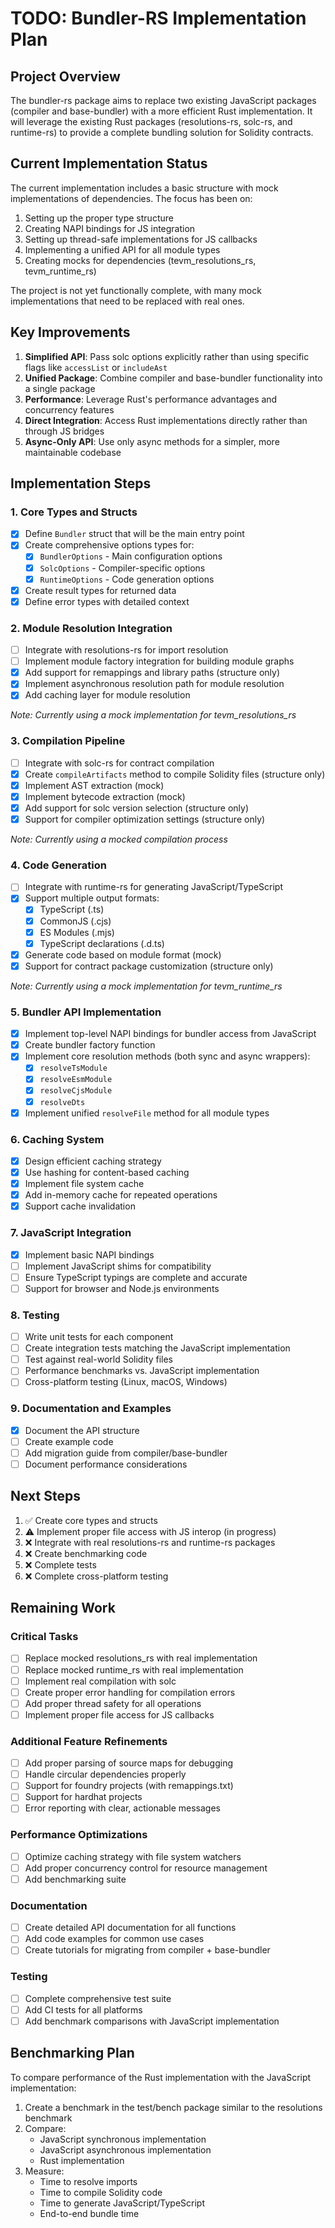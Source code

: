 # TODO: Bundler-RS Implementation Plan

## Project Overview

The bundler-rs package aims to replace two existing JavaScript packages (compiler and base-bundler) with a more efficient Rust implementation. It will leverage the existing Rust packages (resolutions-rs, solc-rs, and runtime-rs) to provide a complete bundling solution for Solidity contracts.

## Current Implementation Status

The current implementation includes a basic structure with mock implementations of dependencies. The focus has been on:

1. Setting up the proper type structure
2. Creating NAPI bindings for JS integration
3. Setting up thread-safe implementations for JS callbacks
4. Implementing a unified API for all module types
5. Creating mocks for dependencies (tevm_resolutions_rs, tevm_runtime_rs) 

The project is not yet functionally complete, with many mock implementations that need to be replaced with real ones.

## Key Improvements

1. **Simplified API**: Pass solc options explicitly rather than using specific flags like `accessList` or `includeAst`
2. **Unified Package**: Combine compiler and base-bundler functionality into a single package
3. **Performance**: Leverage Rust's performance advantages and concurrency features
4. **Direct Integration**: Access Rust implementations directly rather than through JS bridges
5. **Async-Only API**: Use only async methods for a simpler, more maintainable codebase

## Implementation Steps

### 1. Core Types and Structs

- [x] Define `Bundler` struct that will be the main entry point
- [x] Create comprehensive options types for:
  - [x] `BundlerOptions` - Main configuration options
  - [x] `SolcOptions` - Compiler-specific options
  - [x] `RuntimeOptions` - Code generation options
- [x] Create result types for returned data
- [x] Define error types with detailed context

### 2. Module Resolution Integration

- [ ] Integrate with resolutions-rs for import resolution
- [ ] Implement module factory integration for building module graphs
- [x] Add support for remappings and library paths (structure only)
- [x] Implement asynchronous resolution path for module resolution
- [x] Add caching layer for module resolution

*Note: Currently using a mock implementation for tevm_resolutions_rs*

### 3. Compilation Pipeline

- [ ] Integrate with solc-rs for contract compilation
- [x] Create `compileArtifacts` method to compile Solidity files (structure only)
- [x] Implement AST extraction (mock)
- [x] Implement bytecode extraction (mock)
- [x] Add support for solc version selection (structure only)
- [x] Support for compiler optimization settings (structure only)

*Note: Currently using a mocked compilation process*

### 4. Code Generation

- [ ] Integrate with runtime-rs for generating JavaScript/TypeScript
- [x] Support multiple output formats:
  - [x] TypeScript (.ts)
  - [x] CommonJS (.cjs)
  - [x] ES Modules (.mjs)
  - [x] TypeScript declarations (.d.ts)
- [x] Generate code based on module format (mock)
- [x] Support for contract package customization (structure only)

*Note: Currently using a mock implementation for tevm_runtime_rs*

### 5. Bundler API Implementation

- [x] Implement top-level NAPI bindings for bundler access from JavaScript
- [x] Create bundler factory function
- [x] Implement core resolution methods (both sync and async wrappers):
  - [x] `resolveTsModule`
  - [x] `resolveEsmModule`
  - [x] `resolveCjsModule`
  - [x] `resolveDts`
- [x] Implement unified `resolveFile` method for all module types

### 6. Caching System

- [x] Design efficient caching strategy
- [x] Use hashing for content-based caching
- [x] Implement file system cache
- [x] Add in-memory cache for repeated operations
- [x] Support cache invalidation

### 7. JavaScript Integration

- [x] Implement basic NAPI bindings
- [ ] Implement JavaScript shims for compatibility
- [ ] Ensure TypeScript typings are complete and accurate
- [ ] Support for browser and Node.js environments

### 8. Testing

- [ ] Write unit tests for each component
- [ ] Create integration tests matching the JavaScript implementation
- [ ] Test against real-world Solidity files
- [ ] Performance benchmarks vs. JavaScript implementation
- [ ] Cross-platform testing (Linux, macOS, Windows)

### 9. Documentation and Examples

- [x] Document the API structure
- [ ] Create example code
- [ ] Add migration guide from compiler/base-bundler
- [ ] Document performance considerations

## Next Steps

1. ✅ Create core types and structs
2. ⚠️ Implement proper file access with JS interop (in progress)
3. ❌ Integrate with real resolutions-rs and runtime-rs packages
4. ❌ Create benchmarking code
5. ❌ Complete tests
6. ❌ Complete cross-platform testing

## Remaining Work

### Critical Tasks

- [ ] Replace mocked resolutions_rs with real implementation
- [ ] Replace mocked runtime_rs with real implementation
- [ ] Implement real compilation with solc
- [ ] Create proper error handling for compilation errors
- [ ] Add proper thread safety for all operations
- [ ] Implement proper file access for JS callbacks

### Additional Feature Refinements

- [ ] Add proper parsing of source maps for debugging
- [ ] Handle circular dependencies properly
- [ ] Support for foundry projects (with remappings.txt)
- [ ] Support for hardhat projects
- [ ] Error reporting with clear, actionable messages

### Performance Optimizations

- [ ] Optimize caching strategy with file system watchers
- [ ] Add proper concurrency control for resource management
- [ ] Add benchmarking suite

### Documentation

- [ ] Create detailed API documentation for all functions
- [ ] Add code examples for common use cases
- [ ] Create tutorials for migrating from compiler + base-bundler

### Testing

- [ ] Complete comprehensive test suite
- [ ] Add CI tests for all platforms
- [ ] Add benchmark comparisons with JavaScript implementation

## Benchmarking Plan

To compare performance of the Rust implementation with the JavaScript implementation:

1. Create a benchmark in the test/bench package similar to the resolutions benchmark
2. Compare:
   - JavaScript synchronous implementation
   - JavaScript asynchronous implementation
   - Rust implementation
3. Measure:
   - Time to resolve imports
   - Time to compile Solidity code
   - Time to generate JavaScript/TypeScript
   - End-to-end bundle time